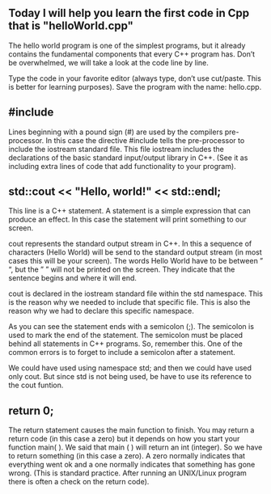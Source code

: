 ## Today I will help you learn the first code in Cpp that is "helloWorld.cpp"

The hello world program is one of the simplest programs, but it already contains the fundamental components that every C++ program has. Don’t be overwhelmed, we will take a look at the code line by line.

Type the code in your favorite editor (always type, don’t use cut/paste. This is better for learning purposes).
Save the program with the name: hello.cpp.

## #include<iostream>

Lines beginning with a pound sign (#) are used by the compilers pre-processor. In this case the directive #include tells the pre-processor to include the iostream standard file.
This file iostream includes the declarations of the basic standard input/output library in C++. (See it as including extra lines of code that add functionality to your program).

## std::cout << "Hello, world!" << std::endl;

This line is a C++ statement. A statement is a simple expression that can produce an effect. In this case the statement will print something to our screen.

cout represents the standard output stream in C++.
 In this a sequence of characters (Hello World) will be send to the standard output stream (in most cases this will be your screen).
The words Hello World have to be between ” “, but the ” ” will not be printed on the screen. They indicate that the sentence begins and where it will end.

cout is declared in the iostream standard file within the std namespace. This is the reason why we needed to include that specific file. This is also the reason why we had to declare this specific namespace.

As you can see the statement ends with a semicolon (;). The semicolon is used to mark the end of the statement. The semicolon must be placed behind all statements in C++ programs. So, remember this.
One of the common errors is to forget to include a semicolon after a statement.

We could have used using namespace std; and then we could have used only cout. But since std is not being used, be have to use its reference to the cout funtion.

## return 0;

The return statement causes the main function to finish. You may return a return code (in this case a zero) but it depends on how you start your function main( ). We said that main ( ) will return an int (integer).
So we have to return something (in this case a zero). A zero normally indicates that everything went ok and a one normally indicates that something has gone wrong. (This is standard practice. After running an UNIX/Linux program there is often a check on the return code).
